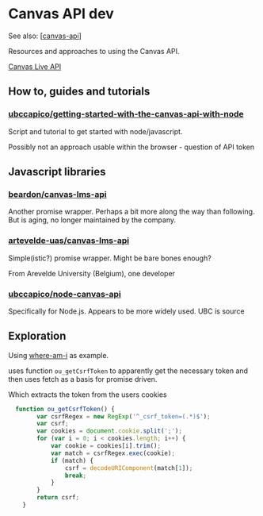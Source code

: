 # Canvas API dev

See also: [[canvas-api]]

Resources and approaches to using the Canvas API.

[Canvas Live API](lms.griffith.edu.au/doc/api/live)

## How to, guides and tutorials

### [ubccapico/getting-started-with-the-canvas-api-with-node](https://github.com/ubccapico/getting-started-with-the-canvas-api-with-node)

Script and tutorial to get started with node/javascript.
 
Possibly not an approach usable within the browser - question of API token

## Javascript libraries 

### [beardon/canvas-lms-api](https://github.com/beardon/canvas-lms-api)

Another promise wrapper. Perhaps a bit more along the way than following. But is aging, no longer maintained by the company.

### [artevelde-uas/canvas-lms-api](https://github.com/artevelde-uas/canvas-lms-api)

Simple(istic?) promise wrapper. Might be bare bones enough?

From Arevelde University (Belgium), one developer

### [ubccapico/node-canvas-api](https://github.com/ubccapico/node-canvas-api)

Specifically for Node.js. Appears to be more widely used. UBC is source

## Exploration

Using [where-am-i](https://github.com/msdlt/canvas-where-am-I/blob/master/canvas-where-am-I.js) as example.

uses function ```ou_getCsrfToken``` to apparently get the necessary token and then uses fetch as a basis for promise driven.

Which extracts the token from the users cookies

```Javascript
  function ou_getCsrfToken() {
        var csrfRegex = new RegExp('^_csrf_token=(.*)$');
        var csrf;
        var cookies = document.cookie.split(';');
        for (var i = 0; i < cookies.length; i++) {
            var cookie = cookies[i].trim();
            var match = csrfRegex.exec(cookie);
            if (match) {
                csrf = decodeURIComponent(match[1]);
                break;
            }
        }
        return csrf;
    }
```


[//begin]: # "Autogenerated link references for markdown compatibility"
[canvas-api]: canvas-api "canvas-api"
[//end]: # "Autogenerated link references"